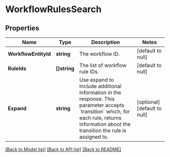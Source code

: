 # WorkflowRulesSearch

## Properties
Name | Type | Description | Notes
------------ | ------------- | ------------- | -------------
**WorkflowEntityId** | **string** | The workflow ID. | [default to null]
**RuleIds** | **[]string** | The list of workflow rule IDs. | [default to null]
**Expand** | **string** | Use expand to include additional information in the response. This parameter accepts &#x60;transition&#x60; which, for each rule, returns information about the transition the rule is assigned to. | [optional] [default to null]

[[Back to Model list]](../README.md#documentation-for-models) [[Back to API list]](../README.md#documentation-for-api-endpoints) [[Back to README]](../README.md)

